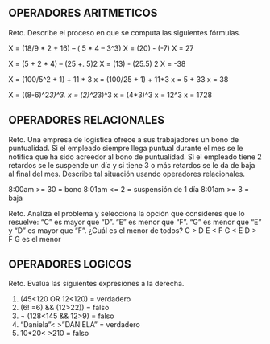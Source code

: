 ## OPERADORES ARITMETICOS
Reto. Describe el proceso en que se computa las siguientes fórmulas.

X = (18/9 * 2 + 16) – ( 5 * 4 – 3^3)
X = (20) - (-7)
X = 27

X = (5 + 2 * 4) – (25 +. 5)2
X = (13) - (25.5) 2
X = -38

X = (100/5^2 + 1) + 11 * 3
x = (100/25 + 1) + 11*3
x = 5 + 33
x = 38

X = ((8-6)^2*3)^3.
x = (2)^2*3)^3
x = (4*3)^3
x = 12^3
x = 1728

## OPERADORES RELACIONALES
Reto. Una empresa de logística ofrece a sus trabajadores un bono de
puntualidad. Si el empleado siempre llega puntual durante el mes se le
notifica que ha sido acreedor al bono de puntualidad. Si el empleado tiene
2 retardos se le suspende un día y si tiene 3 o más retardos se le da de
baja al final del mes. Describe tal situación usando operadores
relacionales.

8:00am >= 30 = bono
8:01am <= 2 = suspensión de 1 día
8:01am >= 3 = baja


Reto. Analiza el problema y selecciona la opción que consideres que lo
resuelve:
“C” es mayor que “D”. “E” es menor que “F”. “G” es menor que “E” y “D” es
mayor que “F”. ¿Cuál es el menor de todos?
C > D
E < F
G < E
D > F
G es el menor

## OPERADORES LOGICOS
Reto. Evalúa las siguientes expresiones a la derecha.
1) (45<120 OR 12<120) = verdadero
2) (6! =6) && (12>22)) = falso
3) ¬ (128<145 && 12>9) = falso
4) “Daniela”< >”DANIELA” = verdadero
5) 10*20< >210 = falso
